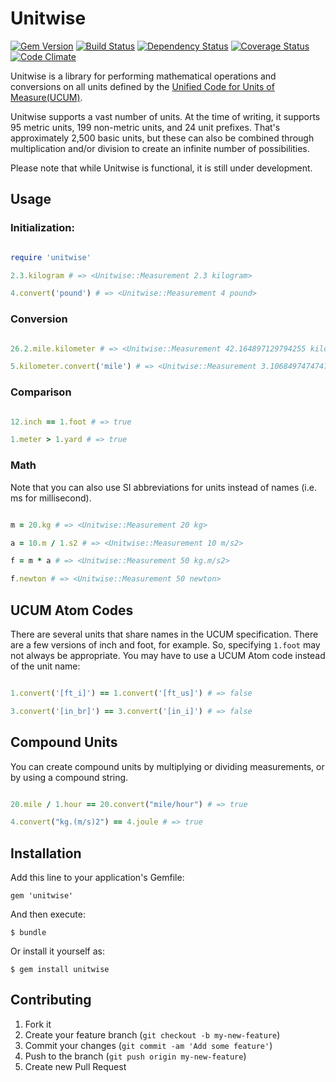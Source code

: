 # Unitwise

[![Gem Version](https://badge.fury.io/rb/unitwise.png)](http://badge.fury.io/rb/unitwise)
[![Build Status](https://travis-ci.org/joshwlewis/unitwise.png)](https://travis-ci.org/joshwlewis/unitwise)
[![Dependency Status](https://gemnasium.com/joshwlewis/unitwise.png)](https://gemnasium.com/joshwlewis/unitwise)
[![Coverage Status](https://coveralls.io/repos/joshwlewis/unitwise/badge.png)](https://coveralls.io/r/joshwlewis/unitwise)
[![Code Climate](https://codeclimate.com/github/joshwlewis/unitwise.png)](https://codeclimate.com/github/joshwlewis/unitwise)


Unitwise is a library for performing mathematical operations and conversions on all units defined by the [Unified Code for Units of Measure(UCUM)](http://unitsofmeasure.org/).

Unitwise supports a vast number of units. At the time of writing, it supports 95 metric units, 199 non-metric units, and 24 unit prefixes. That's approximately 2,500 basic units, but these can also be combined through multiplication and/or division to create an infinite number of possibilities.

Please note that while Unitwise is functional, it is still under development.

## Usage

### Initialization:

```ruby

require 'unitwise'

2.3.kilogram # => <Unitwise::Measurement 2.3 kilogram>

4.convert('pound') # => <Unitwise::Measurement 4 pound>

```

### Conversion

```ruby

26.2.mile.kilometer # => <Unitwise::Measurement 42.164897129794255 kilometer>

5.kilometer.convert('mile') # => <Unitwise::Measurement 3.106849747474748 mile>

```

### Comparison

```ruby

12.inch == 1.foot # => true

1.meter > 1.yard # => true

```

### Math

Note that you can also use SI abbreviations for units instead of names (i.e. ms for millisecond).

```ruby

m = 20.kg # => <Unitwise::Measurement 20 kg>

a = 10.m / 1.s2 # => <Unitwise::Measurement 10 m/s2>

f = m * a # => <Unitwise::Measurement 50 kg.m/s2>

f.newton # => <Unitwise::Measurement 50 newton>

```

## UCUM Atom Codes

There are several units that share names in the UCUM specification. There are a few versions of inch and foot, for example. So, specifying `1.foot` may not always be appropriate. You may have to use a UCUM Atom code instead of the unit name:

```ruby

1.convert('[ft_i]') == 1.convert('[ft_us]') # => false

3.convert('[in_br]') == 3.convert('[in_i]') # => false

```

## Compound Units

You can create compound units by multiplying or dividing measurements, or by using a compound string.

```ruby

20.mile / 1.hour == 20.convert("mile/hour") # => true

4.convert("kg.(m/s)2") == 4.joule # => true

```

## Installation

Add this line to your application's Gemfile:

    gem 'unitwise'

And then execute:

    $ bundle

Or install it yourself as:

    $ gem install unitwise


## Contributing

1. Fork it
2. Create your feature branch (`git checkout -b my-new-feature`)
3. Commit your changes (`git commit -am 'Add some feature'`)
4. Push to the branch (`git push origin my-new-feature`)
5. Create new Pull Request
